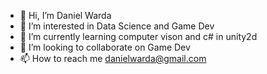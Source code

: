 - 👋 Hi, I’m Daniel Warda
- 👀 I’m interested in Data Science and Game Dev
- 🌱 I’m currently learning computer vison and c# in unity2d
- 💞️ I’m looking to collaborate on Game Dev
- 📫 How to reach me danielwarda@gmail.com

<!---
kr3sk4/kr3sk4 is a ✨ special ✨ repository because its `README.md` (this file) appears on your GitHub profile.
You can click the Preview link to take a look at your changes.
--->
